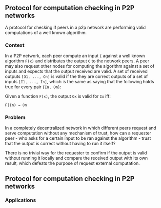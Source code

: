 ## Protocol for computation checking in P2P networks

A protocol for checking if peers in a p2p network are performing valid
computations of a well known algorithm.

### Context

In a P2P network, each peer compute an input `I` against a well known algorithm
`F(x)` and distributes the output `O` to the network peers. A peer may also
request other nodes for computing the algorithm against a set of inputs and
expects that the output received are valid. A set of received outputs 
`[O1, ..., On]` is valid if the they are correct outputs of a set of inputs 
`[I1, ..., In]`, which is the same as saying that the following holds true for
every pair `{In, On}`:

Given a function `F(x)`, the output `Ox` is valid for `Ix` iff:

```
F(In) = On
```

### Problem

In a completely decentralized network in which different peers request and serve
computation without any mechanism of trust, how can a requester peer - who asks
for a certain input to be ran against the algorithm - trust that the output is
correct without having to run it itself?

There is no trivial way for the requester to confirm if the output is valid
without running it locally and compare the received output with its own result, 
which defeats the purpose of request external computation.


## Protocol for computation checking in P2P networks
### Applications
